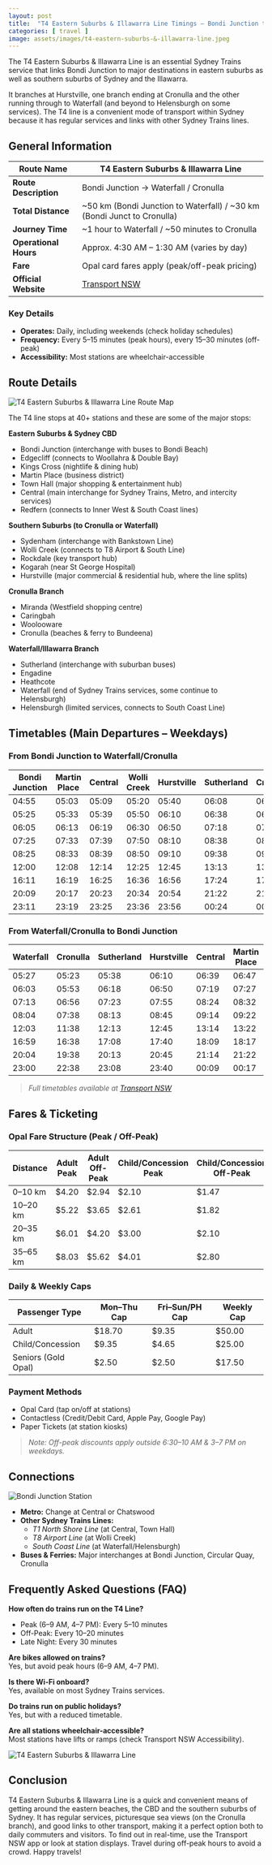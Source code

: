 ```yaml
---
layout: post
title:  "T4 Eastern Suburbs & Illawarra Line Timings – Bondi Junction to Waterfall or Cronulla"
categories: [ travel ]
image: assets/images/t4-eastern-suburbs-&-illawarra-line.jpeg
---
```


The T4 Eastern Suburbs & Illawarra Line is an essential Sydney Trains service that links Bondi Junction to major destinations in eastern suburbs as well as southern suburbs of Sydney and the Illawarra.  

It branches at Hurstville, one branch ending at Cronulla and the other running through to Waterfall (and beyond to Helensburgh on some services). The T4 line is a convenient mode of transport within Sydney because it has regular services and links with other Sydney Trains lines.

## General Information
| **Route Name**           | T4 Eastern Suburbs & Illawarra Line                           |
|--------------------------|---------------------------------------------------------------|
| **Route Description**    | Bondi Junction → Waterfall / Cronulla                         |
| **Total Distance**       | ~50 km (Bondi Junction to Waterfall) / ~30 km (Bondi Junct to Cronulla) |
| **Journey Time**         | ~1 hour to Waterfall / ~50 minutes to Cronulla                |
| **Operational Hours**    | Approx. 4:30 AM – 1:30 AM (varies by day)                     |
| **Fare**                 | Opal card fares apply (peak/off-peak pricing)                 |
| **Official Website**     | [Transport NSW](https://transportnsw.info/)                   |

### Key Details
- **Operates:** Daily, including weekends (check holiday schedules)  
- **Frequency:** Every 5–15 minutes (peak hours), every 15–30 minutes (off-peak)  
- **Accessibility:** Most stations are wheelchair-accessible  

## Route Details

![T4 Eastern Suburbs & Illawarra Line Route Map](/assets/images/t4-eastern-suburbs-&-illawarra-line-route-map.jpg)

The T4 line stops at 40+ stations and these are some of the major stops:

**Eastern Suburbs & Sydney CBD**  
- Bondi Junction (interchange with buses to Bondi Beach)  
- Edgecliff (connects to Woollahra & Double Bay)  
- Kings Cross (nightlife & dining hub)  
- Martin Place (business district)  
- Town Hall (major shopping & entertainment hub)  
- Central (main interchange for Sydney Trains, Metro, and intercity services)  
- Redfern (connects to Inner West & South Coast lines)  

**Southern Suburbs (to Cronulla or Waterfall)**  
- Sydenham (interchange with Bankstown Line)  
- Wolli Creek (connects to T8 Airport & South Line)  
- Rockdale (key transport hub)  
- Kogarah (near St George Hospital)  
- Hurstville (major commercial & residential hub, where the line splits)  

**Cronulla Branch**  
- Miranda (Westfield shopping centre)  
- Caringbah  
- Woolooware  
- Cronulla (beaches & ferry to Bundeena)  

**Waterfall/Illawarra Branch**  
- Sutherland (interchange with suburban buses)  
- Engadine  
- Heathcote  
- Waterfall (end of Sydney Trains services, some continue to Helensburgh)  
- Helensburgh (limited services, connects to South Coast Line)  

## Timetables (Main Departures – Weekdays)

### From Bondi Junction to Waterfall/Cronulla

| Bondi Junction | Martin Place | Central | Wolli Creek | Hurstville | Sutherland | Cronulla | Waterfall |
|----------------|--------------|---------|--------------|------------|-------------|----------|-----------|
| 04:55          | 05:03        | 05:09   | 05:20        | 05:40      | 06:08       | 06:23    | 06:33     |
| 05:25          | 05:33        | 05:39   | 05:50        | 06:10      | 06:38       | 06:53    | 07:03     |
| 06:05          | 06:13        | 06:19   | 06:30        | 06:50      | 07:18       | 07:33    | 07:43     |
| 07:25          | 07:33        | 07:39   | 07:50        | 08:10      | 08:38       | 08:53    | 09:03     |
| 08:25          | 08:33        | 08:39   | 08:50        | 09:10      | 09:38       | 09:53    | 10:03     |
| 12:00          | 12:08        | 12:14   | 12:25        | 12:45      | 13:13       | 13:28    | 13:38     |
| 16:11          | 16:19        | 16:25   | 16:36        | 16:56      | 17:24       | 17:39    | 17:49     |
| 20:09          | 20:17        | 20:23   | 20:34        | 20:54      | 21:22       | 21:37    | 21:47     |
| 23:11          | 23:19        | 23:25   | 23:36        | 23:56      | 00:24       | 00:39    | 00:49     |

### From Waterfall/Cronulla to Bondi Junction

| Waterfall | Cronulla | Sutherland | Hurstville | Central | Martin Place | Bondi Junction |
|-----------|----------|------------|------------|---------|---------------|----------------|
| 05:27     | 05:23    | 05:38      | 06:10      | 06:39   | 06:47         | 06:55          |
| 06:03     | 05:53    | 06:18      | 06:50      | 07:19   | 07:27         | 07:35          |
| 07:13     | 06:56    | 07:23      | 07:55      | 08:24   | 08:32         | 08:40          |
| 08:04     | 07:38    | 08:13      | 08:45      | 09:14   | 09:22         | 09:30          |
| 12:03     | 11:38    | 12:13      | 12:45      | 13:14   | 13:22         | 13:30          |
| 16:59     | 16:38    | 17:08      | 17:40      | 18:09   | 18:17         | 18:25          |
| 20:04     | 19:38    | 20:13      | 20:45      | 21:14   | 21:22         | 21:30          |
| 23:00     | 22:38    | 23:08      | 23:40      | 00:09   | 00:17         | 00:25          |

> *Full timetables available at [Transport NSW](https://transportnsw.info/)*

## Fares & Ticketing

### Opal Fare Structure (Peak / Off-Peak)

| Distance   | Adult Peak | Adult Off-Peak | Child/Concession Peak | Child/Concession Off-Peak |
|------------|------------|----------------|------------------------|----------------------------|
| 0–10 km    | $4.20      | $2.94          | $2.10                  | $1.47                      |
| 10–20 km   | $5.22      | $3.65          | $2.61                  | $1.82                      |
| 20–35 km   | $6.01      | $4.20          | $3.00                  | $2.10                      |
| 35–65 km   | $8.03      | $5.62          | $4.01                  | $2.80                      |

### Daily & Weekly Caps

| Passenger Type     | Mon–Thu Cap | Fri–Sun/PH Cap | Weekly Cap |
|--------------------|-------------|----------------|------------|
| Adult              | $18.70      | $9.35          | $50.00     |
| Child/Concession   | $9.35       | $4.65          | $25.00     |
| Seniors (Gold Opal)| $2.50       | $2.50          | $17.50     |

### Payment Methods
- Opal Card (tap on/off at stations)  
- Contactless (Credit/Debit Card, Apple Pay, Google Pay)  
- Paper Tickets (at station kiosks)  

> *Note: Off-peak discounts apply outside 6:30–10 AM & 3–7 PM on weekdays.*

## Connections

![Bondi Junction Station](/assets/images/bondi-junction-station.jpg)

- **Metro:** Change at Central or Chatswood  
- **Other Sydney Trains Lines:**  
  - *T1 North Shore Line* (at Central, Town Hall)  
  - *T8 Airport Line* (at Wolli Creek)  
  - *South Coast Line* (at Waterfall/Helensburgh)  
- **Buses & Ferries:** Major interchanges at Bondi Junction, Circular Quay, Cronulla  

## Frequently Asked Questions (FAQ)

**How often do trains run on the T4 Line?**  
- Peak (6–9 AM, 4–7 PM): Every 5–10 minutes  
- Off-Peak: Every 10–20 minutes  
- Late Night: Every 30 minutes  

**Are bikes allowed on trains?**  
Yes, but avoid peak hours (6–9 AM, 4–7 PM).  

**Is there Wi-Fi onboard?**  
Yes, available on most Sydney Trains services.  

**Do trains run on public holidays?**  
Yes, but with a reduced timetable.  

**Are all stations wheelchair-accessible?**  
Most stations have lifts or ramps (check Transport NSW Accessibility).  

![T4 Eastern Suburbs & Illawarra Line](/assets/images/t4-eastern-suburbs-&-illawarra-line.jpeg)

## Conclusion
T4 Eastern Suburbs & Illawarra Line is a quick and convenient means of getting around the eastern beaches, the CBD and the southern suburbs of Sydney. It has regular services, picturesque sea views (on the Cronulla branch), and good links to other transport, making it a perfect option both to daily commuters and visitors. To find out in real-time, use the Transport NSW app or look at station displays. Travel during off-peak hours to avoid a crowd. Happy travels!
